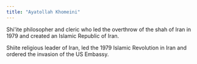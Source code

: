 ```yaml
---
title: "Ayatollah Khomeini"
---
```

Shi'ite philosopher and cleric who led the overthrow of the shah of Iran in 1979 and created an Islamic Republic of Iran.

Shiite religious leader of Iran, led the 1979 Islamic Revolution in Iran and ordered the invasion of the US Embassy.

